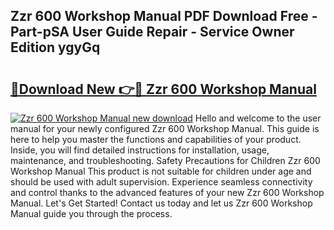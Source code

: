 ## Zzr 600 Workshop Manual PDF Download Free - Part-pSA User Guide Repair - Service Owner Edition ygyGq

# <h2><a href="http://bc64319.oget.top/?id=Zzr+600+Workshop+Manual">🔗Download New 👉🔴 Zzr 600 Workshop Manual</a></h2>

[![Zzr 600 Workshop Manual new download](https://i.imgur.com/5g1atiW.png)](http://bc64319.oget.top/?id=Zzr+600+Workshop+Manual)
Hello and welcome to the user manual for your newly configured Zzr 600 Workshop Manual. This guide is here to help you master the functions and capabilities of your product. Inside, you will find detailed instructions for installation, usage, maintenance, and troubleshooting. Safety Precautions for Children Zzr 600 Workshop Manual This product is not suitable for children under age and should be used with adult supervision. Experience seamless connectivity and control thanks to the advanced features of your new Zzr 600 Workshop Manual. Let's Get Started! Contact us today and let us Zzr 600 Workshop Manual guide you through the process.
